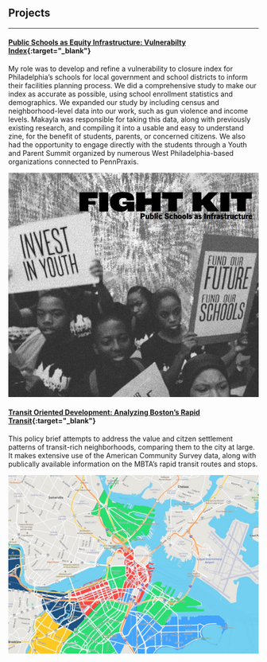 ## Projects

---


#### [Public Schools as Equity Infrastructure: Vulnerabilty Index](/projects/khare_samriddhi_assignment2.html){:target="_blank"}

My role was to develop and refine a vulnerability to closure index for Philadelphia’s schools for local government and school districts to inform their facilities planning process. We did a comprehensive study to make our index as accurate as possible, using school enrollment statistics and demographics. We expanded our study by including census and neighborhood-level data into our work, such as gun violence and income levels. Makayla was responsible for taking this data, along with previously existing research, and compiling it into a usable and easy to understand zine, for the benefit of students, parents, or concerned citizens. We also had the opportunity to engage directly with the students through a Youth and Parent Summit organized by numerous West Philadelphia-based organizations connected to PennPraxis.  


<img src="images/schools1.png?raw=true"/>

#### [Transit Oriented Development: Analyzing Boston’s Rapid Transit](/projects/khare_samriddhi_assignment2.html){:target="_blank"}

This policy brief attempts to address the value and citzen settlement patterns of transit-rich neighborhoods, comparing them to the city at large. It makes extensive use of the American Community Survey data, along with publically available information on the MBTA’s rapid transit routes and stops.


<img src="images/tod2.jpg?raw=true"/>

